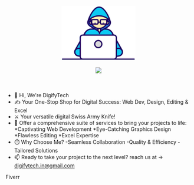 <p align="center">
  <img src="https://github.com/RahulSurana123/RahulSurana123/blob/main/Developer.gif" width="200px"> <br>
  <br>
  <img height="300em"src="https://cdna.artstation.com/p/assets/images/images/035/693/656/original/gwyneth-balucio-hello-world.gif?1615642877" alt"hello world"> <br><br><br>
</p>


- 👋 Hi, We're DigifyTech 
- ✍️ Your One-Stop Shop for Digital Success: Web Dev, Design, Editing & Excel
- ⚔️ Your versatile digital Swiss Army Knife!
- 👀 Offer a comprehensive suite of services to bring your projects to life: *Captivating Web Development *Eye-Catching Graphics Design *Flawless Editing *Excel Expertise
- ⏱️ Why Choose Me? -Seamless Collaboration -Quality & Efficiency -Tailored Solutions
- 📫 Ready to take your project to the next level? reach us at -> digifytech.in@gmail.com


<p allign="center>
🔗 <a href="https://www.fiverr.com/digifytech" > Fiverr </a>

</p>


